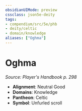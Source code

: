 ```yaml
---
obsidianUIMode: preview
cssclass: json5e-deity
tags:
- compendium/src/5e/phb
- deity/celtic
- domain/knowledge
aliases: ["Oghma"]
---
```

# Oghma
*Source: Player's Handbook p. 298* 

- **Alignment**: Neutral Good
- **Domains**: Knowledge
- **Pantheon**: Celtic
- **Symbol**: Unfurled scroll